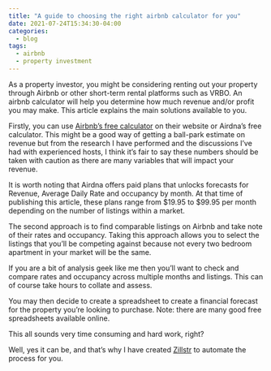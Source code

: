 ```yaml
---
title: "A guide to choosing the right airbnb calculator for you"
date: 2021-07-24T15:34:30-04:00
categories:
  - blog
tags:
  - airbnb
  - property investment
---
```


As a property investor, you might be considering renting out your property through Airbnb or other short-term rental platforms such as VRBO. An airbnb calculator will help you determine how much revenue and/or profit you may make. This article explains the main solutions available to you.

Firstly, you can use [Airbnb’s free calculator][airbnb-calculator] on their website or Airdna’s free calculator. This might be a good way of getting a ball-park estimate on revenue but from the research I have performed and the discussions I’ve had with experienced hosts, I think it’s fair to say these numbers should be taken with caution as there are many variables that will impact your revenue. 

It is worth noting that Airdna offers paid plans that unlocks forecasts for Revenue, Average Daily Rate and occupancy by month. At that time of publishing this article, these plans range from $19.95 to $99.95 per month depending on the number of listings within a market.

The second approach is to find comparable listings on Airbnb and take note of their rates and occupancy. Taking this approach allows you to select the listings that you’ll be competing against because not every two bedroom apartment in your market will be the same.

If you are a bit of analysis geek like me then you’ll want to check and compare rates and occupancy across multiple months and listings. This can of course take hours to collate and assess. 

You may then decide to create a spreadsheet to create a financial forecast for the property you’re looking to purchase. Note: there are many good free spreadsheets available online.

This all sounds very time consuming and hard work, right? 

Well, yes it can be, and that’s why I have created [Zillstr][zillstr-home] to automate the process for you.

[zillstr-home]: https://zillstr.com/
[airbnb-calculator]: https://www.airbnb.co.uk/host/homes
